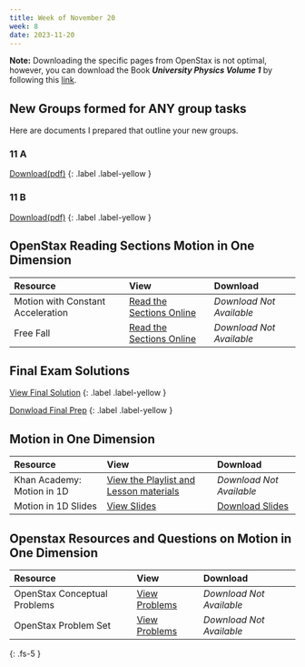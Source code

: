```yaml
---
title: Week of November 20
week: 8
date: 2023-11-20
---
```


**Note:** Downloading the specific pages from OpenStax is not optimal, however, you can download the Book _**University Physics Volume 1**_ by following this [link](https://assets.openstax.org/oscms-prodcms/media/documents/UniversityPhysicsVol1-WEB.pdf). 


## New Groups formed for ANY group tasks

Here are documents I prepared that outline your new groups.

### 11 A

[Download(pdf)](/23-24/groups/A.pdf)
{: .label .label-yellow }

### 11 B 

[Download(pdf)](/23-24/groups/B.pdf)
{: .label .label-yellow }

## OpenStax Reading Sections Motion in One Dimension

| Resource        | View          | Download |
|:-------------|:------------------|:------|
| Motion with Constant Acceleration | [Read the Sections Online](https://openstax.org/books/university-physics-volume-1/pages/3-4-motion-with-constant-acceleration) | _Download Not Available_ |
| Free Fall   | [Read the Sections Online](https://openstax.org/books/university-physics-volume-1/pages/3-5-free-fall) | _Download Not Available_ |

## Final Exam Solutions
[View Final Solution](/23-24/1Q/final/solution.html)
{: .label .label-yellow }

[Donwload Final Prep](/23-24/1Q/final/solution.pdf)
{: .label .label-yellow }

## Motion in One Dimension

| Resource        | View          | Download |
|:-------------|:------------------|:------|
| Khan Academy: Motion in 1D | [View the Playlist and Lesson materials](https://www.khanacademy.org/science/physics/one-dimensional-motion) | _Download Not Available_ |
| Motion in 1D Slides  | [View Slides](https://docs.google.com/presentation/d/e/2PACX-1vS-xRGLNAQ_Jp4oFx5YD1Dr_paSlrwRpf4C3N1TnF10JCBzVBybw40RlamwpsbgYTOr1I4hZXbV2pwy/pub?start=false&loop=false&delayms=3000) |  [Download Slides](/23-24/1Q/motion/slides.pdf)|

## Openstax Resources and Questions on Motion in One Dimension

| Resource        | View          | Download |
|:-------------|:------------------|:------|
| OpenStax Conceptual Problems | [View Problems](https://openstax.org/books/university-physics-volume-1/pages/3-conceptual-questions) | _Download Not Available_ |
| OpenStax Problem Set   | [View Problems](https://openstax.org/books/university-physics-volume-1/pages/3-problems) | _Download Not Available_ |


{: .fs-5 }
